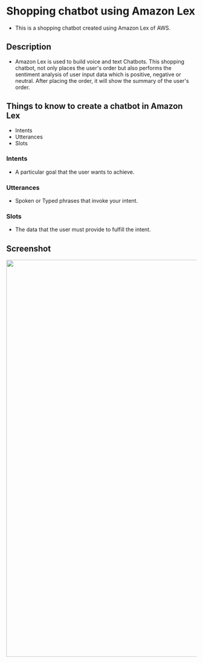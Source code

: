 # Shopping chatbot using Amazon Lex
+ This is a shopping chatbot created using Amazon Lex of AWS.

## Description 
+ Amazon Lex is used to build voice and text Chatbots. This shopping chatbot, not only places the user's order but also performs the sentiment analysis of user input data which is positive, negative or neutral. After placing the order, it will show the summary of the user's order.

## Things to know to create a chatbot in Amazon Lex
+ Intents
+ Utterances
+ Slots

### Intents
+ A particular goal that the user wants to achieve.
### Utterances
+ Spoken or Typed phrases that invoke your intent.
### Slots
+ The data that the user must provide to fulfill the intent.

## Screenshot
<img src="https://nivethitha167.000webhostapp.com/awsimage_new.JPG" width="1050">


